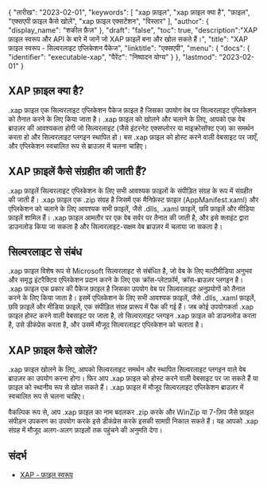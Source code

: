 {
"तारीख": "2023-02-01",
  "keywords": [
"xap फ़ाइल",
"xap फ़ाइल क्या है",
"फ़ाइल",
"एक्सएपी फ़ाइल कैसे खोलें",
"xap फ़ाइल एक्सटेंशन",
"विस्तार"
],
  "author": {
"display_name": "शकील फ़ैज़"
},
"draft": "false",
"toc": true,
  "description":"XAP फ़ाइल स्वरूप और API के बारे में जानें जो XAP फ़ाइलें बना और खोल सकते हैं।",
"title": "XAP फ़ाइल स्वरूप - सिल्वरलाइट एप्लिकेशन पैकेज",
"linktitle": "एक्सएपी",
  "menu": {
    "docs": {
      "identifier": "executable-xap",
"पैरेंट": "निष्पादन योग्य"
}
},
"lastmod": "2023-02-01"
}

## XAP फ़ाइल क्या है?

.xap फ़ाइल एक सिल्वरलाइट एप्लिकेशन पैकेज फ़ाइल है जिसका उपयोग वेब पर सिल्वरलाइट एप्लिकेशन को तैनात करने के लिए किया जाता है। .xap फ़ाइल को खोलने और चलाने के लिए, आपको एक वेब ब्राउज़र की आवश्यकता होगी जो सिल्वरलाइट (जैसे इंटरनेट एक्सप्लोरर या माइक्रोसॉफ्ट एज) का समर्थन करता हो और सिल्वरलाइट प्लगइन स्थापित हो। बस .xap फ़ाइल को होस्ट करने वाली वेबसाइट पर जाएँ, और एप्लिकेशन स्वचालित रूप से ब्राउज़र में चलना चाहिए।

## XAP फ़ाइलें कैसे संग्रहीत की जाती हैं?

.xap फ़ाइलें सिल्वरलाइट एप्लिकेशन के लिए सभी आवश्यक फ़ाइलों के संपीड़ित संग्रह के रूप में संग्रहीत की जाती हैं। .xap फ़ाइल एक .zip संग्रह है जिसमें एक मैनिफ़ेस्ट फ़ाइल (AppManifest.xaml) और एप्लिकेशन को चलाने के लिए आवश्यक सभी फ़ाइलें, जैसे .dlls, .xaml फ़ाइलें, छवि फ़ाइलें और मीडिया फ़ाइलें शामिल हैं। .xap फ़ाइल आमतौर पर एक वेब सर्वर पर तैनात की जाती है, और इसे क्लाइंट द्वारा डाउनलोड किया जा सकता है और सिल्वरलाइट-सक्षम वेब ब्राउज़र में चलाया जा सकता है।

## सिल्वरलाइट से संबंध

.xap फ़ाइल विशेष रूप से Microsoft सिल्वरलाइट से संबंधित है, जो वेब के लिए मल्टीमीडिया अनुभव और समृद्ध इंटरैक्टिव एप्लिकेशन प्रदान करने के लिए एक क्रॉस-प्लेटफ़ॉर्म, क्रॉस-ब्राउज़र प्लगइन है। .xap फ़ाइल एक प्रकार की पैकेज फ़ाइल है जिसका उपयोग वेब पर सिल्वरलाइट अनुप्रयोगों को तैनात करने के लिए किया जाता है। इसमें एप्लिकेशन के लिए सभी आवश्यक फ़ाइलें, जैसे .dlls, .xaml फ़ाइलें, छवि फ़ाइलें और मीडिया फ़ाइलें, एक संपीड़ित संग्रह प्रारूप में पैक की गई हैं। जब कोई उपयोगकर्ता .xap फ़ाइल होस्ट करने वाली वेबसाइट पर जाता है, तो सिल्वरलाइट प्लगइन .xap फ़ाइल को डाउनलोड करता है, उसे डीकंप्रेस करता है, और उसमें मौजूद सिल्वरलाइट एप्लिकेशन को चलाता है।

## XAP फ़ाइल कैसे खोलें?

.xap फ़ाइल खोलने के लिए, आपको सिल्वरलाइट समर्थन और स्थापित सिल्वरलाइट प्लगइन वाले वेब ब्राउज़र का उपयोग करना होगा। फिर आप .xap फ़ाइल को होस्ट करने वाली वेबसाइट पर जा सकते हैं या फ़ाइल को स्थानीय रूप से खोल सकते हैं। .xap फ़ाइल में मौजूद सिल्वरलाइट एप्लिकेशन ब्राउज़र में स्वचालित रूप से चलना चाहिए।

वैकल्पिक रूप से, आप .xap फ़ाइल का नाम बदलकर .zip करके और WinZip या 7-ज़िप जैसे फ़ाइल संपीड़न उपकरण का उपयोग करके इसे डीकंप्रेस करके इसकी सामग्री निकाल सकते हैं। यह आपको .xap संग्रह में मौजूद अलग-अलग फ़ाइलों तक पहुंचने की अनुमति देगा।

## संदर्भ
* [XAP - फ़ाइल स्वरूप](https://en.wikipedia.org/wiki/XAP_(file_format))

